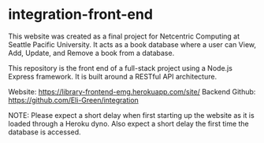 # integration-front-end

This website was created as a final project for Netcentric Computing at Seattle Pacific University. It acts as a book database where a user can View, Add, Update, and Remove a book from a database.

This repository is the front end of a full-stack project using a Node.js Express framework. It is built around a RESTful API architecture.



Website: https://library-frontend-emg.herokuapp.com/site/
Backend Github: https://github.com/Eli-Green/integration


NOTE: Please expect a short delay when first starting up the website as it is loaded through a Heroku dyno. Also expect a short delay the first time the database is accessed.
